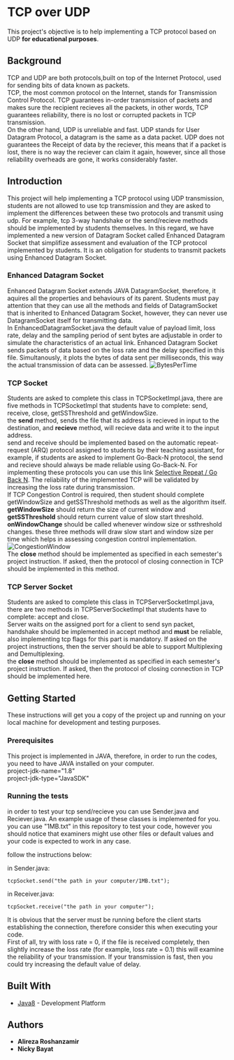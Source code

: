 # TCP over UDP
This project's objective is to help implementing a TCP protocol based on UDP **for educational purposes**.<br />

## Background
TCP and UDP are both protocols,built on top of the Internet Protocol, used for sending bits of data known as packets.<br />
TCP, the most common protocol on the Internet, stands for Transmission Control Protocol. TCP guarantees in-order transmission of packets and makes sure the recipient recieves all the packets, in other words, TCP guarantees reliability, there is no lost or corrupted packets in TCP transmission.<br />
On the other hand, UDP is unreliable and fast. UDP stands for User Datagram Protocol, a datagram is the same as a data packet. UDP does not guarantees the Receipt of data by the reciever, this means that if a packet is lost, there is no way the reciever can claim it again, however, since all those reliability overheads are gone, it works considerably faster.<br />
## Introduction
This project will help implementing a TCP protocol using UDP transmission, students are not allowed to use tcp transmission and they are asked to implement the differences between these two protocols and transmit using udp. For example, tcp 3-way handshake or the send/recieve methods should be implemented by students themselves. In this regard, we have implemented a new version of Datagram Socket called Enhanced Datagram Socket that simplifize assessment and evaluation of the TCP protocol implemented by students. It is an obligation for students to transmit packets using Enhanced Datagram Socket.

### Enhanced Datagram Socket
Enhanced Datagram Socket extends JAVA DatagramSocket, therefore, it aquires all the properties and behaviours of its parent. Students must pay attention that they can use all the methods and fields of DatagramSocket that is inherited to Enhanced Datagram Socket, however, they can never use DatagramSocket itself for transmitting data.<br />
In EnhancedDatagramSocket.java the default value of payload limit, loss rate, delay and the sampling period of sent bytes are adjustable in order to simulate the characteristics of an actual link. Enhanced Datagram Socket sends packets of data based on the loss rate and the delay specified in this file. Simultanously, it plots the bytes of data sent per milliseconds, this way the actual transmission of data can be assessed.
![BytesPerTime](https://github.com/nikiibayat/TCP-over-UDP/blob/master/images/BytesPerTime.png?raw=true "BytesPerTime")

### TCP Socket
Students are asked to complete this class in TCPSocketImpl.java, there are five methods in TCPSocketImpl that students have to complete: send, receive, close, getSSThreshold and getWindowSize.<br />
the **send** method, sends the file that its address is recieved in input to the destination, and **recieve** method, will recieve data and write it to the input address.<br />
send and receive should be implemented based on the automatic repeat-request (ARQ) protocol assigned to students by their teaching assistant, for example, if students are asked to implement Go-Back-N protocol, the send and recieve should always be made reliable using Go-Back-N. For implementing these protocols you can use this link [Selective Repeat / Go Back N](http://www.ccs-labs.org/teaching/rn/animations/gbn_sr/). The reliability of the implemented TCP will be validated by increasing the loss rate during transmission.<br />
If TCP Congestion Control is required, then student should complete getWindowSize and getSSThreshold methods as well as the algorithm itself. **getWindowSize** should return the size of current window and **getSSThreshold** should return current value of slow start threshold. **onWindowChange** should be called whenever window size or ssthreshold changes. these three methods will draw slow start and window size per time which helps in assessing congestion control implementation.
![CongestionWindow](https://github.com/nikiibayat/TCP-over-UDP/blob/master/images/CongestionWindow.png?raw=true "CongestionWindow")<br />
The **close** method should be implemented as specified in each semester's project instruction. If asked, then the protocol of closing connection in TCP should be implemented in this method.

### TCP Server Socket
Students are asked to complete this class in TCPServerSocketImpl.java, there are two methods in TCPServerSocketImpl that students have to complete: accept and close.<br />
Server waits on the assigned port for a client to send syn packet, handshake should be implemented in accept method and **must** be reliable, also implementing tcp flags for this part is mandatory. If asked on the project instructions, then the server should be able to support Multiplexing and Demultiplexing.<br />
the **close** method should be implemented as specified in each semester's project instruction. If asked, then the protocol of closing connection in TCP should be implemented here.

## Getting Started

These instructions will get you a copy of the project up and running on your local machine for development and testing purposes.

### Prerequisites

This project is implemented in JAVA, therefore, in order to run the codes, you need to have JAVA installed on your computer.<br />
project-jdk-name="1.8" <br />
project-jdk-type="JavaSDK" <br />

### Running the tests

in order to test your tcp send/recieve you can use Sender.java and Reciever.java. An example usage of these classes is implemented for you. you can use "1MB.txt" in this repository to test your code, however you should notice that examiners might use other files or default values and your code is expected to work in any case. <br />

follow the instructions below:<br />

in Sender.java:
```
tcpSocket.send("the path in your computer/1MB.txt");
```
in Receiver.java:
```
tcpSocket.receive("the path in your computer");
```
It is obvious that the server must be running before the client starts establishing the connection, therefore consider this when executing your code.<br />
First of all, try with loss rate = 0, if the file is received completely, then slightly increase the loss rate  (for example, loss rate = 0.1) this will examine the reliability of your transmission. If your transmission is fast, then you could try increasing the default value of delay.<br />



## Built With

* [Java8](https://www.oracle.com/technetwork/java/javase/overview/java8-2100321.html/) - Development Platform


## Authors

* **Alireza  Roshanzamir**
* **Nicky Bayat**

